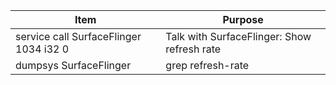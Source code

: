 
| Item | Purpose |
| --- | --- |
| service call SurfaceFlinger 1034 i32 0 | Talk with SurfaceFlinger: Show refresh rate |
| dumpsys SurfaceFlinger | grep refresh-rate | Get display hardware refresh rate |

